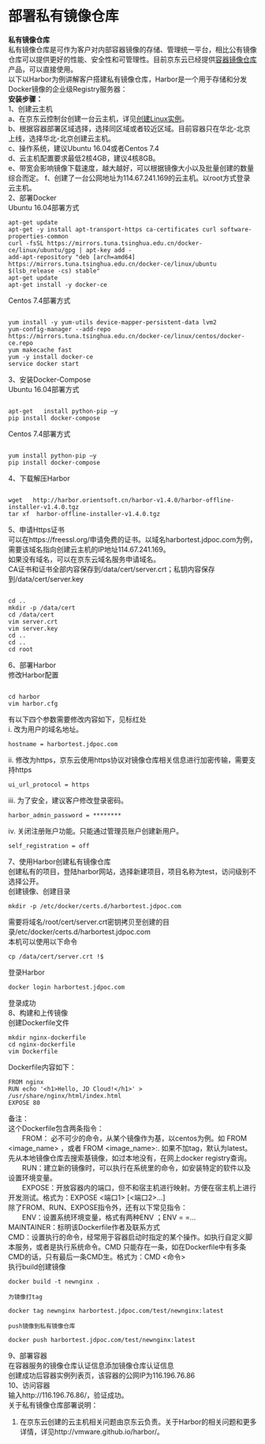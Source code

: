 
# 部署私有镜像仓库  
**私有镜像仓库**  
    私有镜像仓库是可作为客户对内部容器镜像的存储、管理统一平台，相比公有镜像仓库可以提供更好的性能、安全性和可管理性。目前京东云已经提供[容器镜像仓库](https://docs.jdcloud.com/cn/container-registry/product-overview)产品，可以直接使用。  
    以下以Harbor为例讲解客户搭建私有镜像仓库，Harbor是一个用于存储和分发Docker镜像的企业级Registry服务器：  
**安装步骤：**  
1、创建云主机  
a、在京东云控制台创建一台云主机，详见[创建Linux实例](https://docs.jdcloud.com/cn/virtual-machines/account-preparation-linux)。  
b、根据容器部署区域选择，选择同区域或者较近区域。目前容器只在华北-北京上线，选择华北-北京创建云主机。  
c、操作系统，建议Ubuntu 16.04或者Centos 7.4  
d、云主机配置要求最低2核4GB，建议4核8GB。  
e、带宽会影响镜像下载速度，越大越好，可以根据镜像大小以及批量创建的数量综合而定。
f、创建了一台公网地址为114.67.241.169的云主机。以root方式登录云主机。  
2、部署Docker  
    Ubuntu 16.04部署方式  
```
apt-get update
apt-get -y install apt-transport-https ca-certificates curl software-properties-common
curl -fsSL https://mirrors.tuna.tsinghua.edu.cn/docker-ce/linux/ubuntu/gpg | apt-key add -
add-apt-repository "deb [arch=amd64] https://mirrors.tuna.tsinghua.edu.cn/docker-ce/linux/ubuntu $(lsb_release -cs) stable"
apt-get update
apt-get install -y docker-ce
```
Centos 7.4部署方式  
```

yum install -y yum-utils device-mapper-persistent-data lvm2
yum-config-manager --add-repo https://mirrors.tuna.tsinghua.edu.cn/docker-ce/linux/centos/docker-ce.repo
yum makecache fast
yum -y install docker-ce
service docker start
```  
3、安装Docker-Compose  
Ubuntu 16.04部署方式  
```

apt-get   install python-pip –y
pip install docker-compose
```  
Centos 7.4部署方式
```

yum install python-pip –y
pip install docker-compose
```  
4、下载解压Harbor  
```

wget   http://harbor.orientsoft.cn/harbor-v1.4.0/harbor-offline-installer-v1.4.0.tgz
tar xf  harbor-offline-installer-v1.4.0.tgz
```  
5、申请Https证书  
   可以在https://freessl.org/申请免费的证书。以域名harbortest.jdpoc.com为例，需要该域名指向创建云主机的IP地址114.67.241.169。  
   如果没有域名，可以在京东云域名服务申请域名。  
   CA证书和证书全部内容保存到/data/cert/server.crt；私钥内容保存到/data/cert/server.key  
```

cd ..
mkdir -p /data/cert
cd /data/cert
vim server.crt
vim server.key
cd ..
cd ..
cd root
```  
6、部署Harbor  
    修改Harbor配置  
```

cd harbor
vim harbor.cfg
```  
有以下四个参数需要修改内容如下，见标红处  
   i.      改为用户的域名地址。  
```
hostname = harbortest.jdpoc.com
```
  ii.      修改为https，京东云使用https协议对镜像仓库相关信息进行加密传输，需要支持https  
```
ui_url_protocol = https
```
iii.      为了安全，建议客户修改登录密码。  
```
harbor_admin_password = ********
```
  iv.      关闭注册账户功能。只能通过管理员账户创建新用户。  
```
self_registration = off
```
7、使用Harbor创建私有镜像仓库  
创建私有的项目，登陆harbor网站，选择新建项目，项目名称为test，访问级别不选择公开。  
    创建镜像、创建目录  
```
mkdir -p /etc/docker/certs.d/harbortest.jdpoc.com
```
  需要将域名/root/cert/server.crt密钥拷贝至创建的目录/etc/docker/certs.d/harbortest.jdpoc.com  
  本机可以使用以下命令  
```
cp /data/cert/server.crt !$
```
  登录Harbor  
```
docker login harbortest.jdpoc.com
```
   登录成功  
8、构建和上传镜像  
   创建Dockerfile文件  
```
mkdir nginx-dockerfile
cd nginx-dockerfile
vim Dockerfile
```
   Dockerfile内容如下：  
```
FROM nginx
RUN echo '<h1>Hello, JD Cloud!</h1>' > /usr/share/nginx/html/index.html
EXPOSE 80
```  
备注：  
       这个Dockerfile包含两条指令：  
　　FROM： 必不可少的命令，从某个镜像作为基，以centos为例。如 FROM <image_name> ，或者 FROM <image_name>:<tag>. 如果不加tag，默认为latest。先从本地镜像仓库去搜索基镜像，如过本地没有，在网上docker registry查询。  
　　RUN：建立新的镜像时，可以执行在系统里的命令，如安装特定的软件以及设置环境变量。  
　　EXPOSE：开放容器内的端口，但不和宿主机进行映射。方便在宿主机上进行开发测试。格式为：EXPOSE <端口1> [<端口2>...]  
       除了FROM、RUN、EXPOSE指令外，还有以下常见指令：  
　　ENV：设置系统环境变量，格式有两种ENV <key> <value>；ENV <key1>=<value1> <key2>=<value2>...  
       MAINTAINER：标明该Dockerfile作者及联系方式  
       CMD：设置执行的命令，经常用于容器启动时指定的某个操作。如执行自定义脚本服务，或者是执行系统命令。CMD 只能存在一条，如在Dockerfile中有多条CMD的话，只有最后一条CMD生。格式为：CMD <命令>  
    执行build创建镜像  
```
docker build -t newnginx .
```  
    为镜像打tag   
```
docker tag newnginx harbortest.jdpoc.com/test/newnginx:latest
```
    push镜像到私有镜像仓库   
```
docker push harbortest.jdpoc.com/test/newnginx:latest
```  
9、部署容器  
 在容器服务的镜像仓库认证信息添加镜像仓库认证信息  
创建成功后容器实例列表页，该容器的公网IP为116.196.76.86    
10、访问容器  
输入http://116.196.76.86/，验证成功。  
关于私有镜像仓库部署说明：  
1.   在京东云创建的云主机相关问题由京东云负责。关于Harbor的相关问题和更多详情，详见http://vmware.github.io/harbor/。  
